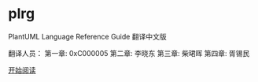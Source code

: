 plrg
====

PlantUML Language Reference Guide  翻译中文版

翻译人员：
第一章: 0xC000005
第二章: 李晓东
第三章: 柴珺晖
第四章: 胥锡民

[开始阅读](book/index.md)
